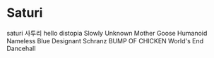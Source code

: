 # Saturi
saturi
사투리
hello distopia
Slowly
Unknown Mother Goose
Humanoid
Nameless Blue
Designant
Schranz
BUMP OF CHICKEN
World's End Dancehall
